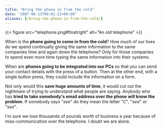 ```yaml
---
title: "Bring the phone in from the cold"
date: "2007-08-13T09:01:12+00:00"
aliases: [/bring-the-phone-in-from-the-cold/]
---
```


{{< figure src="telephone.png#floatright" alt="An old telephone" >}}

When is the **phone going to come in from the cold**? How much of our lives do we spend continually giving the same information to the same companies time and again down the telephone? Only for those companies to spend even more time typing the same information into their systems.

When are **phones going to be integrated into our PCs** so that you can send your contact details with the press of a button. Then at the other end, with a single button press, they could include the information on a form.

Not only would this **save huge amounts of time**, it would cut out the nightmare of trying to understand what people are saying. Anybody who has **tried to take somebody's email address over the phone will know the problem**. If somebody says "*see*" do they mean the letter "*C*", "*sea*" or "*see*".

I'm sure we lose thousands of pounds worth of business a year because of miss-communication over the telephone. I doubt we are alone.
